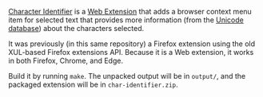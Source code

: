 [Character Identifier](https://dbaron.org/mozilla/char-identifier/) is a [Web Extension](https://developer.mozilla.org/en-US/Add-ons/WebExtensions) that adds a browser context menu item for selected text that provides more information (from the [Unicode database](http://www.unicode.org/ucd/)) about the characters selected.

It was previously (in this same repository) a Firefox extension using the old XUL-based Firefox extensions API. Because it is a Web extension, it works in both Firefox, Chrome, and Edge.

Build it by running `make`. The unpacked output will be in `output/`, and the packaged extension will be in `char-identifier.zip`.
